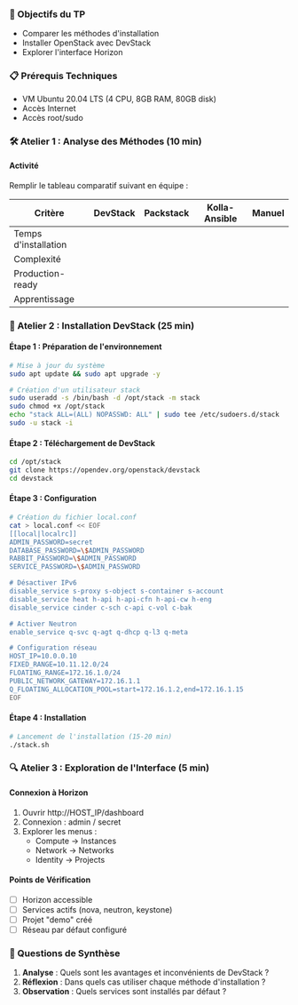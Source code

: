 ### 🎯 Objectifs du TP
- Comparer les méthodes d'installation
- Installer OpenStack avec DevStack
- Explorer l'interface Horizon

### 📋 Prérequis Techniques
- VM Ubuntu 20.04 LTS (4 CPU, 8GB RAM, 80GB disk)
- Accès Internet
- Accès root/sudo

### 🛠️ Atelier 1 : Analyse des Méthodes (10 min)

#### Activité
Remplir le tableau comparatif suivant en équipe :

| Critère | DevStack | Packstack | Kolla-Ansible | Manuel |
|---------|----------|-----------|---------------|--------|
| Temps d'installation | | | | |
| Complexité | | | | |
| Production-ready | | | | |
| Apprentissage | | | | |

### 🚀 Atelier 2 : Installation DevStack (25 min)

#### Étape 1 : Préparation de l'environnement
```bash
# Mise à jour du système
sudo apt update && sudo apt upgrade -y

# Création d'un utilisateur stack
sudo useradd -s /bin/bash -d /opt/stack -m stack
sudo chmod +x /opt/stack
echo "stack ALL=(ALL) NOPASSWD: ALL" | sudo tee /etc/sudoers.d/stack
sudo -u stack -i
```

#### Étape 2 : Téléchargement de DevStack
```bash
cd /opt/stack
git clone https://opendev.org/openstack/devstack
cd devstack
```

#### Étape 3 : Configuration
```bash
# Création du fichier local.conf
cat > local.conf << EOF
[[local|localrc]]
ADMIN_PASSWORD=secret
DATABASE_PASSWORD=\$ADMIN_PASSWORD
RABBIT_PASSWORD=\$ADMIN_PASSWORD
SERVICE_PASSWORD=\$ADMIN_PASSWORD

# Désactiver IPv6
disable_service s-proxy s-object s-container s-account
disable_service heat h-api h-api-cfn h-api-cw h-eng
disable_service cinder c-sch c-api c-vol c-bak

# Activer Neutron
enable_service q-svc q-agt q-dhcp q-l3 q-meta

# Configuration réseau
HOST_IP=10.0.0.10
FIXED_RANGE=10.11.12.0/24
FLOATING_RANGE=172.16.1.0/24
PUBLIC_NETWORK_GATEWAY=172.16.1.1
Q_FLOATING_ALLOCATION_POOL=start=172.16.1.2,end=172.16.1.15
EOF
```

#### Étape 4 : Installation
```bash
# Lancement de l'installation (15-20 min)
./stack.sh
```

### 🔍 Atelier 3 : Exploration de l'Interface (5 min)

#### Connexion à Horizon
1. Ouvrir http://HOST_IP/dashboard
2. Connexion : admin / secret
3. Explorer les menus :
   - Compute → Instances
   - Network → Networks
   - Identity → Projects

#### Points de Vérification
- [ ] Horizon accessible
- [ ] Services actifs (nova, neutron, keystone)
- [ ] Projet "demo" créé
- [ ] Réseau par défaut configuré

### 📝 Questions de Synthèse

1. **Analyse** : Quels sont les avantages et inconvénients de DevStack ?
2. **Réflexion** : Dans quels cas utiliser chaque méthode d'installation ?
3. **Observation** : Quels services sont installés par défaut ?
